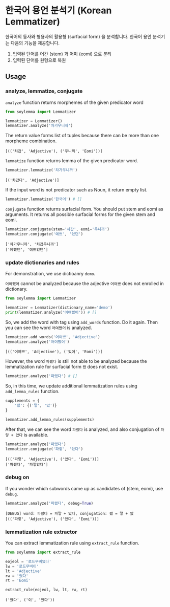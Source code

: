 # 한국어 용언 분석기 (Korean Lemmatizer)

한국어의 동사와 형용사의 활용형 (surfacial form) 을 분석합니다. 한국어 용언 분석기는 다음의 기능을 제공합니다.

1. 입력된 단어를 어간 (stem) 과 어미 (eomi) 으로 분리
1. 입력된 단어를 원형으로 복원

## Usage

### analyze, lemmatize, conjugate

`analyze` function returns morphemes of the given predicator word

```python
from soylemma import Lemmatizer

lemmatizer = Lemmatizer()
lemmatizer.analyze('차가우니까')
```

The return value forms list of tuples because there can be more than one morpheme combination.

```
[(('차갑', 'Adjective'), ('우니까', 'Eomi'))]
```

`lemmatize` function returns lemma of the given predicator word.

```python
lemmatizer.lemmatize('차가우니까')
```

```
[('차갑다', 'Adjective')]
```

If the input word is not predicator such as Noun, it return empty list.

```python
lemmatizer.lemmatize('한국어') # []
```

`conjugate` function returns surfacial form. You should put stem and eomi as arguments. It returns all possible surfacial forms for the given stem and eomi.

```python
lemmatizer.conjugate(stem='차갑', eomi='우니까')
lemmatizer.conjugate('예쁘', '었던')
```

```
['차가우니까', '차갑우니까']
['예뻤던', '예쁘었던']
```

### update dictionaries and rules

For demonstration, we use dictioanry `demo`.

`어여뻤어` cannot be analyzed because the adjective `어여쁘` does not enrolled in dictionary.

```python
from soylemma import Lemmatizer

lemmatizer = Lemmatizer(dictionary_name='demo')
print(lemmatizer.analyze('어여뻤어')) # []
```

So, we add the word with tag using `add_words` function. Do it again. Then you can see the word `어여뻤어` is analyzed.

```python
lemmatizer.add_words('어여쁘', 'Adjective')
lemmatizer.analyze('어여뻤어')
```

```
[(('어여쁘', 'Adjective'), ('었어', 'Eomi'))]
```

However, the word `파랬다` is still not able to be analyzed because the lemmatization rule for surfacial form `랬` does not exist.

```python
lemmatizer.analyze('파랬다') # []
```

So, in this time, we update additional lemmatization rules using `add_lemma_rules` function.

```python
supplements = {
    '랬': {('랗', '았')}
}

lemmatizer.add_lemma_rules(supplements)
```

After that, we can see the word `파랬다` is analyzed, and also conjugation of `파랗 + 았다` is available.

```python
lemmatizer.analyze('파랬다')
lemmatizer.conjugate('파랗', '았다')
```

```
[(('파랗', 'Adjective'), ('았다', 'Eomi'))]
['파랬다', '파랗았다']
```

### debug on

If you wonder which subwords came up as candidates of (stem, eomi), use `debug`.

```python
lemmatizer.analyze('파랬다', debug=True)
```

```
[DEBUG] word: 파랬다 = 파랗 + 았다, conjugation: 랬 = 랗 + 았
[(('파랗', 'Adjective'), ('았다', 'Eomi'))]
```

### lemmatization rule extractor

You can extract lemmatization rule using `extract_rule` function.

```python
from soylemma import extract_rule

eojeol = '로드무비였다'
lw = '로드무비이'
lt = 'Adjective'
rw = '었다'
rt = 'Eomi'

extract_rule(eojeol, lw, lt, rw, rt)
```

```
('였다', ('이', '었다'))
```
